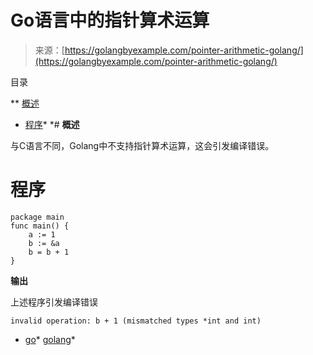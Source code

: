 <!--yml

分类：未分类

日期：2024-10-13 06:29:00

-->

# Go语言中的指针算术运算

> 来源：[https://golangbyexample.com/pointer-arithmetic-golang/](https://golangbyexample.com/pointer-arithmetic-golang/)

目录

**   [概述](#Overview "Overview")

+   [程序](#Program "Program")*  *# **概述**

与C语言不同，Golang中不支持指针算术运算，这会引发编译错误。

# **程序**

```
package main
func main() {
    a := 1
    b := &a
    b = b + 1
}
```

**输出**

上述程序引发编译错误

```
invalid operation: b + 1 (mismatched types *int and int)
```

+   [go](https://golangbyexample.com/tag/go/)*   [golang](https://golangbyexample.com/tag/golang/)*
